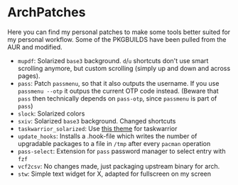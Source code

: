 # ArchPatches

Here you can find my personal patches to make some tools better suited for my
personal workflow.
Some of the PKGBUILDS have been pulled from the AUR and modified.

* `mupdf`: Solarized `base3` background. `d`/`u` shortcuts don't use smart
  scrolling anymore, but custom scrolling (simply up and down and across pages).
* `pass`: Patch `passmenu`, so that it also outputs the username. If you use
  `passmenu --otp` it outpus the current OTP code instead.
  (Beware that `pass` then technically depends on `pass-otp`, since `passmenu`
  is part of `pass`)
* `slock`: Solarized colors
* `sxiv`: Solarized `base3` background. Changed shortcuts
* `taskwarrior_solarized`: Use [this theme](https://github.com/hpainter/taskwarrior-solarized) for taskwarrior
* `update_hooks`: Installs a .hook-file which writes the number of upgradable
  packages to a file in `/tmp` after every `pacman` operation
* `pass-select`: Extension for `pass` password manager to select entry with `fzf`
* `vcf2csv`: No changes made, just packaging upstream binary for arch.
* `stw`: Simple text widget for X, adapted for fullscreen on my screen
